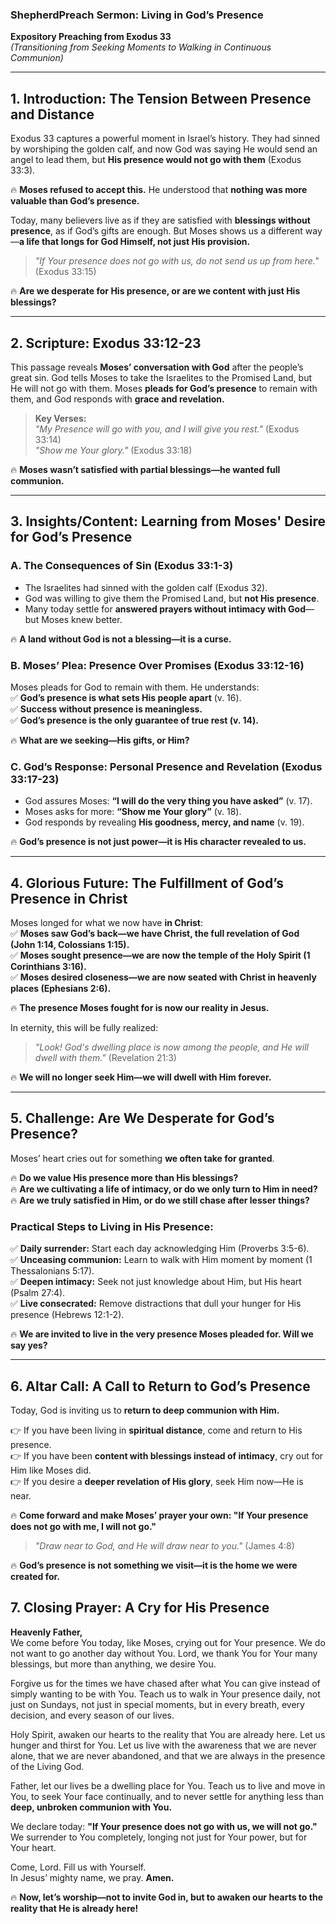 
### **ShepherdPreach Sermon: Living in God’s Presence**

**Expository Preaching from Exodus 33**  
_(Transitioning from Seeking Moments to Walking in Continuous Communion)_

---

## **1. Introduction: The Tension Between Presence and Distance**

Exodus 33 captures a powerful moment in Israel’s history. They had sinned by worshiping the golden calf, and now God was saying He would send an angel to lead them, but **His presence would not go with them** (Exodus 33:3).

🔥 **Moses refused to accept this.** He understood that **nothing was more valuable than God’s presence.**

Today, many believers live as if they are satisfied with **blessings without presence**, as if God’s gifts are enough. But Moses shows us a different way—**a life that longs for God Himself, not just His provision.**

> _"If Your presence does not go with us, do not send us up from here."_ (Exodus 33:15)

🔥 **Are we desperate for His presence, or are we content with just His blessings?**

---

## **2. Scripture: Exodus 33:12-23**

This passage reveals **Moses’ conversation with God** after the people’s great sin. God tells Moses to take the Israelites to the Promised Land, but He will not go with them. Moses **pleads for God’s presence** to remain with them, and God responds with **grace and revelation.**

> **Key Verses:**  
> _"My Presence will go with you, and I will give you rest."_ (Exodus 33:14)  
> _"Show me Your glory."_ (Exodus 33:18)

🔥 **Moses wasn’t satisfied with partial blessings—he wanted full communion.**

---

## **3. Insights/Content: Learning from Moses' Desire for God’s Presence**

### **A. The Consequences of Sin (Exodus 33:1-3)**

- The Israelites had sinned with the golden calf (Exodus 32).
- God was willing to give them the Promised Land, but **not His presence**.
- Many today settle for **answered prayers without intimacy with God**—but Moses knew better.

🔥 **A land without God is not a blessing—it is a curse.**

### **B. Moses’ Plea: Presence Over Promises (Exodus 33:12-16)**

Moses pleads for God to remain with them. He understands:  
✅ **God’s presence is what sets His people apart** (v. 16).  
✅ **Success without presence is meaningless.**  
✅ **God’s presence is the only guarantee of true rest (v. 14).**

🔥 **What are we seeking—His gifts, or Him?**

### **C. God’s Response: Personal Presence and Revelation (Exodus 33:17-23)**

- God assures Moses: **“I will do the very thing you have asked”** (v. 17).
- Moses asks for more: **“Show me Your glory”** (v. 18).
- God responds by revealing **His goodness, mercy, and name** (v. 19).

🔥 **God’s presence is not just power—it is His character revealed to us.**

---

## **4. Glorious Future: The Fulfillment of God’s Presence in Christ**

Moses longed for what we now have **in Christ**:  
✅ **Moses saw God’s back—we have Christ, the full revelation of God (John 1:14, Colossians 1:15).**  
✅ **Moses sought presence—we are now the temple of the Holy Spirit (1 Corinthians 3:16).**  
✅ **Moses desired closeness—we are now seated with Christ in heavenly places (Ephesians 2:6).**

🔥 **The presence Moses fought for is now our reality in Jesus.**

In eternity, this will be fully realized:

> _"Look! God's dwelling place is now among the people, and He will dwell with them."_ (Revelation 21:3)

🔥 **We will no longer seek Him—we will dwell with Him forever.**

---

## **5. Challenge: Are We Desperate for God’s Presence?**

Moses’ heart cries out for something **we often take for granted**.

🔥 **Do we value His presence more than His blessings?**  
🔥 **Are we cultivating a life of intimacy, or do we only turn to Him in need?**  
🔥 **Are we truly satisfied in Him, or do we still chase after lesser things?**

### **Practical Steps to Living in His Presence:**

✅ **Daily surrender:** Start each day acknowledging Him (Proverbs 3:5-6).  
✅ **Unceasing communion:** Learn to walk with Him moment by moment (1 Thessalonians 5:17).  
✅ **Deepen intimacy:** Seek not just knowledge about Him, but His heart (Psalm 27:4).  
✅ **Live consecrated:** Remove distractions that dull your hunger for His presence (Hebrews 12:1-2).

🔥 **We are invited to live in the very presence Moses pleaded for. Will we say yes?**

---

## **6. Altar Call: A Call to Return to God’s Presence**

Today, God is inviting us to **return to deep communion with Him.**

👉 If you have been living in **spiritual distance**, come and return to His presence.  
👉 If you have been **content with blessings instead of intimacy**, cry out for Him like Moses did.  
👉 If you desire a **deeper revelation of His glory**, seek Him now—He is near.

🔥 **Come forward and make Moses’ prayer your own: "If Your presence does not go with me, I will not go."**

> _"Draw near to God, and He will draw near to you."_ (James 4:8)

🔥 **God’s presence is not something we visit—it is the home we were created for.**

## **7. Closing Prayer: A Cry for His Presence**

**Heavenly Father,**  
We come before You today, like Moses, crying out for Your presence. We do not want to go another day without You. Lord, we thank You for Your many blessings, but more than anything, we desire You.

Forgive us for the times we have chased after what You can give instead of simply wanting to be with You. Teach us to walk in Your presence daily, not just on Sundays, not just in special moments, but in every breath, every decision, and every season of our lives.

Holy Spirit, awaken our hearts to the reality that You are already here. Let us hunger and thirst for You. Let us live with the awareness that we are never alone, that we are never abandoned, and that we are always in the presence of the Living God.

Father, let our lives be a dwelling place for You. Teach us to live and move in You, to seek Your face continually, and to never settle for anything less than **deep, unbroken communion with You.**

We declare today: **"If Your presence does not go with us, we will not go."** We surrender to You completely, longing not just for Your power, but for Your heart.

Come, Lord. Fill us with Yourself.  
In Jesus’ mighty name, we pray. **Amen.**

🔥 **Now, let’s worship—not to invite God in, but to awaken our hearts to the reality that He is already here!**